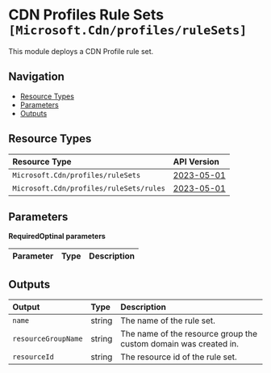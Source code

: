 # CDN Profiles Rule Sets `[Microsoft.Cdn/profiles/ruleSets]`

This module deploys a CDN Profile rule set.

## Navigation

- [Resource Types](#Resource-Types)
- [Parameters](#Parameters)
- [Outputs](#Outputs)

## Resource Types

| Resource Type | API Version |
| :-- | :-- |
| `Microsoft.Cdn/profiles/ruleSets` | [2023-05-01](https://learn.microsoft.com/en-us/azure/templates/Microsoft.Cdn/2023-05-01/profiles/ruleSets) |
| `Microsoft.Cdn/profiles/ruleSets/rules` | [2023-05-01](https://learn.microsoft.com/en-us/azure/templates/Microsoft.Cdn/2023-05-01/profiles/ruleSets/rules) |

## Parameters

**RequiredOptinal parameters**

| Parameter | Type | Description |
| :-- | :-- | :-- |

## Outputs

| Output | Type | Description |
| :-- | :-- | :-- |
| `name` | string | The name of the rule set. |
| `resourceGroupName` | string | The name of the resource group the custom domain was created in. |
| `resourceId` | string | The resource id of the rule set. |
